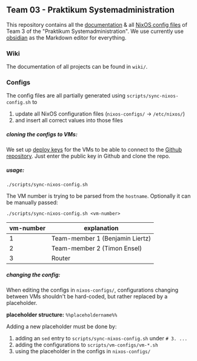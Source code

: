 ## Team 03 - Praktikum Systemadministration
This repository contains all the [documentation](README.md#Wiki) & all [NixOS config files](README.md#Configs) of Team 3 of the "Praktikum Systemadministration".
We use currently use [obsidian](https://obsidian.md/) as the Markdown editor for everything.
### Wiki
The documentation of all projects can be found in `wiki/`.

### Configs
The config files are all partially generated using `scripts/sync-nixos-config.sh` to
1. update all NixOS configuration files (`nixos-configs/` -> `/etc/nixos/`)
2. and insert all correct values into those files
##### cloning the configs to VMs:
We set up [deploy keys](https://docs.github.com/en/authentication/connecting-to-github-with-ssh/managing-deploy-keys#deploy-keys) for the VMs to be able to connect to the [Github repository](https://github.com/forgottosave/psaWiSe2425/). Just enter the public key in Github and clone the repo.
##### usage:
```
./scripts/sync-nixos-config.sh
```

The VM number is trying to be parsed from the `hostname`. Optionally it can be manually passed:
```
./scripts/sync-nixos-config.sh <vm-number>
```

| vm-number | explanation                     |
| --------- | ------------------------------- |
| 1         | Team-member 1 (Benjamin Liertz) |
| 2         | Team-member 2 (Timon Ensel)     |
| 3         | Router                          |
##### changing the config:
When editing the configs in `nixos-configs/`, configurations changing between VMs shouldn't be hard-coded, but rather replaced by a placeholder.

**placeholder structure:** `%%placeholdername%%`

Adding a new placeholder must be done by:
1. adding an `sed` entry to `scripts/sync-nixos-config.sh` under `# 3. ...`
2. adding the configurations to `scripts/vm-configs/vm-*.sh`
3. using the placeholder in the configs in `nixos-configs/`
